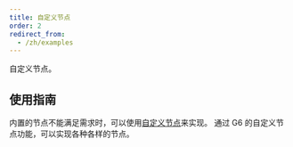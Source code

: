 ```yaml
---
title: 自定义节点
order: 2
redirect_from:
  - /zh/examples
---
```


自定义节点。

## 使用指南

内置的节点不能满足需求时，可以使用[自定义节点](/zh/docs/manual/advanced/custom-node)来实现。
通过 G6 的自定义节点功能，可以实现各种各样的节点。